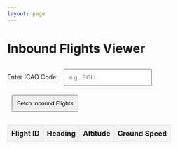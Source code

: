 ```yaml
---
layout: page
---
```


<style>
table {
  width: 100%;
  border-collapse: collapse;
  margin-top: 20px;
  overflow-x: auto; /* Added for scrollable table on smaller screens */
}
th, td {
  border: 1px solid #ddd;
  padding: 8px;
  text-align: center;
}
th {
  background-color: #f4f4f4;
}
input, button {
  padding: 10px;
  margin: 10px;
}
button {
  cursor: pointer;
}
</style>

<h1>Inbound Flights Viewer</h1>
<label for="icaoCode">Enter ICAO Code:</label>
<input type="text" id="icaoCode" placeholder="e.g., EGLL">
<button id="fetchButton">Fetch Inbound Flights</button>

<table>
  <thead>
    <tr>
      <th>Flight ID</th>
      <th>Heading</th>
      <th>Altitude</th>
      <th>Ground Speed</th>
    </tr>
  </thead>
  <tbody id="flightsTableBody">
    <!-- Dynamic rows will go here -->
  </tbody>
</table>

<script>
const sessionId = "9bdfef34-f03b-4413-b8fa-c29949bb18f8";
const apiBaseUrl = "https://api.infiniteflight.com/public/v2";
const apiKey = "kqcfcn5ors95bzrdhzezbm9n9hnxq0qk";

document.getElementById("fetchButton").addEventListener("click", async () => {
  const icaoCode = document.getElementById("icaoCode").value.trim().toUpperCase();

  if (!/^[A-Z]{4}$/.test(icaoCode)) {
    alert("Please enter a valid 4-character ICAO code.");
    return;
  }

  try {
    const inboundResponse = await fetch(
      `${apiBaseUrl}/sessions/${sessionId}/airport/${icaoCode}/status`,
      { headers: { Authorization: `Bearer ${apiKey}` } }
    );

    if (!inboundResponse.ok) {
      throw new Error(`Failed to fetch airport status: ${inboundResponse.statusText}`);
    }

    const inboundData = await inboundResponse.json();
    console.log("API Response:", inboundData); // Debugging API response

    const inboundFlights = inboundData.inboundFlights || [];
    if (inboundFlights.length === 0) {
      alert("No inbound flights found for this airport.");
      return;
    }

    const flightDetailsPromises = inboundFlights.map(async (flightId) => {
      try {
        const routeResponse = await fetch(
          `${apiBaseUrl}/sessions/${sessionId}/flights/${flightId}/route`,
          { headers: { Authorization: `Bearer ${apiKey}` } }
        );

        if (!routeResponse.ok) {
          console.error(`Failed to fetch route for flight ${flightId}: ${routeResponse.statusText}`);
          return null;
        }

        const routeData = await routeResponse.json();
        console.log(`Route data for flight ${flightId}:`, routeData); // Debugging route data

        const lastRoutePoint = routeData.route?.[routeData.route.length - 1] || {};
        return {
          flightId,
          heading: lastRoutePoint?.heading || "N/A",
          altitude: lastRoutePoint?.altitude || "N/A",
          groundSpeed: lastRoutePoint?.groundSpeed || "N/A",
        };
      } catch (error) {
        console.error(`Error fetching flight ${flightId}:`, error);
        return null;
      }
    });

    const flightDetails = (await Promise.all(flightDetailsPromises)).filter(Boolean);
    console.log("Flight Details:", flightDetails); // Debugging processed flight details
    updateTable(flightDetails);
  } catch (error) {
    console.error("Error:", error);
    alert("An error occurred while fetching flight data. Check the console for details.");
  }
});

function updateTable(flightDetails) {
  const tableBody = document.getElementById("flightsTableBody");
  tableBody.innerHTML = "";

  if (flightDetails.length === 0) {
    tableBody.innerHTML = "<tr><td colspan='4'>No flights available</td></tr>";
    return;
  }

  flightDetails.forEach((flight) => {
    const row = document.createElement("tr");
    row.innerHTML = `
      <td>${flight.flightId}</td>
      <td>${flight.heading}</td>
      <td>${flight.altitude} ft</td>
      <td>${flight.groundSpeed} kts</td>
    `;
    tableBody.appendChild(row);
  });
}
</script>